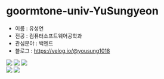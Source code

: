 # goormtone-univ-YuSungyeon
- 이름 : 유성연
- 전공 : 컴퓨터소프트웨어공학과
- 관심분야 : 백엔드
- 블로그 : https://velog.io/@yousung1018

<img src="http://img.shields.io/badge/C-A8B9CC?style=flat-square&logo=C&logoColor=white"/>
<img src="http://img.shields.io/badge/JAVA-007396?style=flat-square&logo=java&logoColor=white"/>
<img src="http://img.shields.io/badge/Spring-6DB33F?style=flat-square&logo=sping&logoColor=white"/>
<br>
<img src="http://img.shields.io/badge/VisualStudioCode-007ACC?style=flat-square&logo=visualstudiocode&logoColor=white"/>
<img src="http://img.shields.io/badge/IntelliJ-000000?style=flat-square&logo=intellijidea&logoColor=white"/>